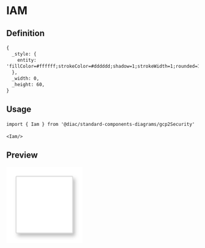 # IAM

## Definition

```
{
  _style: { 
    entity: 'fillColor=#ffffff;strokeColor=#dddddd;shadow=1;strokeWidth=1;rounded=1;absoluteArcSize=1;arcSize=2;',
  },
  _width: 0,
  _height: 60,
}
```

## Usage

```
import { Iam } from '@diac/standard-components-diagrams/gcp2Security'

<Iam/>
```

## Preview

<img src="./iam.png" width="200"/>
